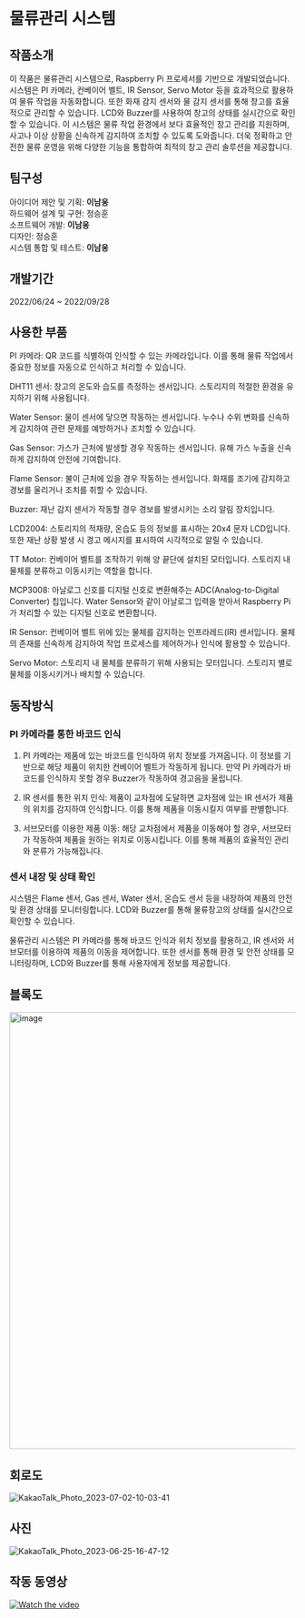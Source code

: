 # 물류관리 시스템
## 작품소개
이 작품은 물류관리 시스템으로, Raspberry Pi 프로세서를 기반으로 개발되었습니다. 시스템은 PI 카메라, 컨베이어 벨트, IR Sensor, Servo Motor 등을 효과적으로 활용하여 물류 작업을 자동화합니다. 또한 화재 감지 센서와 물 감지 센서를 통해 창고를 효율적으로 관리할 수 있습니다. LCD와 Buzzer를 사용하여 창고의 상태를 실시간으로 확인할 수 있습니다. 이 시스템은 물류 작업 환경에서 보다 효율적인 창고 관리를 지원하며, 사고나 이상 상황을 신속하게 감지하여 조치할 수 있도록 도와줍니다. 더욱 정확하고 안전한 물류 운영을 위해 다양한 기능을 통합하여 최적의 창고 관리 솔루션을 제공합니다.

## 팀구성
아이디어 제안 및 기획: **이남웅**   
하드웨어 설계 및 구현: 정승훈   
소프트웨어 개발: **이남웅**   
디자인: 정승훈   
시스템 통합 및 테스트: **이남웅**   

## 개발기간
2022/06/24 ~ 2022/09/28

## 사용한 부품
PI 카메라: QR 코드를 식별하여 인식할 수 있는 카메라입니다. 이를 통해 물류 작업에서 중요한 정보를 자동으로 인식하고 처리할 수 있습니다.

DHT11 센서: 창고의 온도와 습도를 측정하는 센서입니다. 스토리지의 적절한 환경을 유지하기 위해 사용됩니다.

Water Sensor: 물이 센서에 닿으면 작동하는 센서입니다. 누수나 수위 변화를 신속하게 감지하여 관련 문제를 예방하거나 조치할 수 있습니다.

Gas Sensor: 가스가 근처에 발생할 경우 작동하는 센서입니다. 유해 가스 누출을 신속하게 감지하여 안전에 기여합니다.

Flame Sensor: 불이 근처에 있을 경우 작동하는 센서입니다. 화재를 조기에 감지하고 경보를 울리거나 조치를 취할 수 있습니다.

Buzzer: 재난 감지 센서가 작동할 경우 경보를 발생시키는 소리 알림 장치입니다.

LCD2004: 스토리지의 적재량, 온습도 등의 정보를 표시하는 20x4 문자 LCD입니다. 또한 재난 상황 발생 시 경고 메시지를 표시하여 시각적으로 알릴 수 있습니다.

TT Motor: 컨베이어 벨트를 조작하기 위해 양 끝단에 설치된 모터입니다. 스토리지 내 물체를 분류하고 이동시키는 역할을 합니다.

MCP3008: 아날로그 신호를 디지털 신호로 변환해주는 ADC(Analog-to-Digital Converter) 칩입니다. Water Sensor와 같이 아날로그 입력을 받아서 Raspberry Pi가 처리할 수 있는 디지털 신호로 변환합니다.

IR Sensor: 컨베이어 벨트 위에 있는 물체를 감지하는 인프라레드(IR) 센서입니다. 물체의 존재를 신속하게 감지하여 작업 프로세스를 제어하거나 인식에 활용할 수 있습니다.

Servo Motor: 스토리지 내 물체를 분류하기 위해 사용되는 모터입니다. 스토리지 별로 물체를 이동시키거나 배치할 수 있습니다.   

## 동작방식
### PI 카메라를 통한 바코드 인식
1. PI 카메라는 제품에 있는 바코드를 인식하여 위치 정보를 가져옵니다. 이 정보를 기반으로 해당 제품이 위치한 컨베이어 벨트가 작동하게 됩니다. 만약 PI 카메라가 바코드를 인식하지 못할 경우 Buzzer가 작동하여 경고음을 울립니다.

2. IR 센서를 통한 위치 인식: 제품이 교차점에 도달하면 교차점에 있는 IR 센서가 제품의 위치를 감지하여 인식합니다. 이를 통해 제품을 이동시킬지 여부를 판별합니다.

3. 서브모터를 이용한 제품 이동: 해당 교차점에서 제품을 이동해야 할 경우, 서브모터가 작동하여 제품을 원하는 위치로 이동시킵니다. 이를 통해 제품의 효율적인 관리와 분류가 가능해집니다.

### 센서 내장 및 상태 확인
시스템은 Flame 센서, Gas 센서, Water 센서, 온습도 센서 등을 내장하여 제품의 안전 및 환경 상태를 모니터링합니다. LCD와 Buzzer를 통해 물류창고의 상태를 실시간으로 확인할 수 있습니다.

물류관리 시스템은 PI 카메라를 통해 바코드 인식과 위치 정보를 활용하고, IR 센서와 서브모터를 이용하여 제품의 이동을 제어합니다. 또한 센서를 통해 환경 및 안전 상태를 모니터링하며, LCD와 Buzzer를 통해 사용자에게 정보를 제공합니다.

## 블록도
<img width="768" alt="image" src="https://github.com/namwlee99/logistics_management_system/assets/123155552/e7ba58fe-69ec-4378-99d4-6f4615f3e3cb">


## 회로도
![KakaoTalk_Photo_2023-07-02-10-03-41](https://github.com/namwlee99/logistics_management_system/assets/123155552/1fdc1679-29d2-47a5-b8c3-d5961d5cff7e)


## 사진
![KakaoTalk_Photo_2023-06-25-16-47-12](https://github.com/namwlee99/logistics_management_system/assets/123155552/987fcad2-236b-4408-970e-6b779f5ea6cc)


## 작동 동영상
[![Watch the video](https://img.youtube.com/vi/YHekVKBjydo/0.jpg)](https://youtu.be/YHekVKBjydo)
